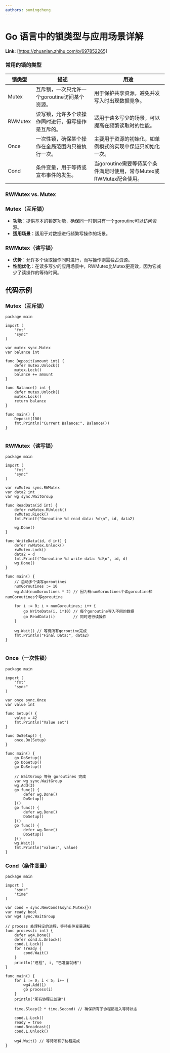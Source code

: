 ```yaml
---
authors: sumingcheng
---
```

# Go 语言中的锁类型与应用场景详解



 **Link:** [https://zhuanlan.zhihu.com/p/697852265]

### 常用的锁的类型  

| 锁类型 | 描述 | 用途 |
| --- | --- | --- |
| Mutex | 互斥锁，一次只允许一个goroutine访问某个资源。 | 用于保护共享资源，避免并发写入时出现数据竞争。 |
| RWMutex | 读写锁，允许多个读操作同时进行，但写操作是互斥的。 | 适用于读多写少的场景，可以提高在频繁读取时的性能。 |
| Once | 一次性锁，确保某个操作在全局范围内只被执行一次。 | 主要用于资源的初始化，如单例模式的实现中保证只初始化一次。 |
| Cond | 条件变量，用于等待或宣布事件的发生。 | 当goroutine需要等待某个条件满足时使用，常与Mutex或RWMutex配合使用。 |

### RWMutex vs. Mutex  
### Mutex（互斥锁）  

* **功能**：提供基本的锁定功能，确保同一时刻只有一个goroutine可以访问资源。
* **适用场景**：适用于对数据进行频繁写操作的场景。

### RWMutex（读写锁）  

* **优势**：允许多个读取操作同时进行，而写操作则需独占资源。
* **性能优化**：在读多写少的应用场景中，RWMutex比Mutex更高效，因为它减少了读操作的等待时间。

## 代码示例  
### Mutex（互斥锁）  
```
package main
​
import (
    "fmt"
    "sync"
)
​
var mutex sync.Mutex
var balance int
​
func Deposit(amount int) {
    defer mutex.Unlock()
    mutex.Lock()
    balance += amount
}
​
func Balance() int {
    defer mutex.Unlock()
    mutex.Lock()
    return balance
}
​
func main() {
    Deposit(100)
    fmt.Println("Current Balance:", Balance())
}
​

```
### RWMutex（读写锁）  
```
package main
​
import (
    "fmt"
    "sync"
)
​
var rwMutex sync.RWMutex
var data2 int
var wg sync.WaitGroup
​
func ReadData(id int) {
    defer rwMutex.RUnlock()
    rwMutex.RLock()
    fmt.Printf("Goroutine %d read data: %d\n", id, data2)
​
    wg.Done()
}
​
func WriteData(id, d int) {
    defer rwMutex.Unlock()
    rwMutex.Lock()
    data2 = d
    fmt.Printf("Goroutine %d write data: %d\n", id, d)
    wg.Done()
}
​
func main() {
    // 启动多个读写goroutines
    numGoroutines := 10
    wg.Add(numGoroutines * 2) // 因为有numGoroutines个读goroutine和numGoroutines个写goroutine
​
    for i := 0; i < numGoroutines; i++ {
        go WriteData(i, i*10) // 每个goroutine写入不同的数据
        go ReadData(i)        // 同时进行读操作
    }
​
    wg.Wait() // 等待所有goroutine完成
    fmt.Println("Final Data:", data2)
}
​

```
### Once（一次性锁）  
```
package main
​
import (
    "fmt"
    "sync"
)
​
var once sync.Once
var value int
​
func Setup() {
    value = 42
    fmt.Println("Value set")
}
​
func DoSetup() {
    once.Do(Setup)
}
​
func main() {
    go DoSetup()
    go DoSetup()
    go DoSetup()
​
    // WaitGroup 等待 goroutines 完成
    var wg sync.WaitGroup
    wg.Add(3)
    go func() {
        defer wg.Done()
        DoSetup()
    }()
    go func() {
        defer wg.Done()
        DoSetup()
    }()
    go func() {
        defer wg.Done()
        DoSetup()
    }()
    wg.Wait()
    fmt.Println("value:", value)
}

```
### Cond（条件变量）  
```
package main
​
import (
    "sync"
    "time"
)
​
var cond = sync.NewCond(&sync.Mutex{})
var ready bool
var wg4 sync.WaitGroup
​
// process 处理特定的进程，等待条件变量通知
func process(i int) {
    defer wg4.Done()
    defer cond.L.Unlock()
    cond.L.Lock()
    for !ready {
        cond.Wait()
    }
    println("进程", i, "已准备就绪")
}
​
func main() {
    for i := 0; i < 5; i++ {
        wg4.Add(1)
        go process(i)
    }
    println("所有协程已创建")
​
    time.Sleep(2 * time.Second) // 确保所有子协程都进入等待状态
​
    cond.L.Lock()
    ready = true
    cond.Broadcast()
    cond.L.Unlock()
​
    wg4.Wait() // 等待所有子协程完成
}
​

```
